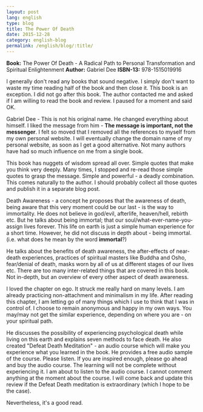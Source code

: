 ```yaml
---
layout: post
lang: english
type: blog
title: The Power Of Death
date: 2015-12-28
category: english-blog
permalink: /english/blog/:title/
---
```


**Book:** The Power Of Death - A Radical Path to Personal Transformation and Spiritual Enlightenment
**Author:** Gabriel Dee
**ISBN-13:** 978-1515019916

I generally don't read any books that sound negative. I simply don't want to waste my time reading half of the book and then close it. This book is an exception. I did not go after this book. The author contacted me and asked if I am willing to read the book and review. I paused for a moment and said OK.

Gabriel Dee - This is not his original name. He changed everything about himself. I liked the message from him - **The message is important, not the messenger**. I felt so moved that I removed all the references to myself from my own personal website. I will eventually change the domain name of my personal website, as soon as I get a good alternative. Not many authors have had so much influence on me from a single book.

This book has nuggets of wisdom spread all over. Simple quotes that make you think very deeply. Many times, I stopped and re-read those simple quotes to grasp the message. Simple and powerful - a deadly combination. This comes naturally to the author. I should probably collect all those quotes and publish it in a separate blog post.

Death Awareness - a concept he proposes that the awareness of death, being aware that this very moment could be our last - is the way to immortality. He does not believe in god/evil, afterlife, heaven/hell, rebirth etc. But he talks about being immortal; that our soul/what-ever-name-you-assign lives forever. This life on earth is just a simple human experience for a short time. However, he did not discuss in depth about - being immortal. (i.e. what does he mean by the word **immortal**?)

He talks about the benefits of death awareness, the after-effects of near-death experiences, practices of spiritual masters like Buddha and Osho, fear/denial of death, masks worn by all of us at different stages of our lives etc. There are too many inter-related things that are covered in this book. Not in-depth, but an overview of every other aspect of death awareness.

I loved the chapter on ego. It struck me really hard on many levels. I am already practicing non-attachment and minimalism in my life. After reading this chapter, I am letting go of many things which I use to think that I was in control of. I choose to remain anonymous and happy in my own ways. You may/may not get the similar experience, depending on where you are - on your spiritual path.

He discusses the possibility of experiencing psychological death while living on this earth and explains seven methods to face death. He also created "Defeat Death Meditation" - an audio course which will make you experience what you learned in the book. He provides a free audio sample of the course. Please listen. If you are inspired enough, please go ahead and buy the audio course. The learning will not be complete without experiencing it. I am about to listen to the audio course. I cannot comment anything at the moment about the course. I will come back and update this review if the Defeat Death meditation is extraordinary (which I hope to be the case).

Nevertheless, it's a good read.
